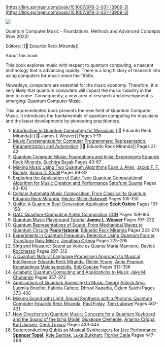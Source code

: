 ---
---

[https://link.springer.com/book/10.1007/978-3-031-13909-3](https://link.springer.com/book/10.1007/978-3-031-13909-3)

![](https://user-images.githubusercontent.com/18335360/256076062-e33bcb01-7e67-4fe7-b1f0-b8de215beab6.png)

Quantum Computer Music - Foundations, Methods and Advanced Concepts (Nov 2022)

Editors: [[👤 Eduardo Reck Miranda]]

About this book

This book explores music with respect to quantum computing, a nascent technology that is advancing rapidly. There is a long history of research into using computers for music since the 1950s.

Nowadays, computers are essential for the music economy. Therefore, it is very likely that quantum computers will impact the music industry in the time to come. Consequently, a new area of research and development is emerging: Quantum Computer Music.

This unprecedented book presents the new field of Quantum Computer Music. It introduces the fundamentals of quantum computing for musicians and the latest developments by pioneering practitioners.

1. [Introduction to Quantum Computing for Musicians](https://link.springer.com/chapter/10.1007/978-3-031-13909-3_1) [[👤 Eduardo Reck Miranda]] [[👤 James L Weaver]] Pages 1-19
2. [Music Fundamentals for Computer Programmers: Representation, Parametrization and Automation](https://link.springer.com/chapter/10.1007/978-3-031-13909-3_2) [[👤 Eduardo Reck Miranda]] Pages 21-42
3. [Quantum Computer Music: Foundations and Initial Experiments](https://link.springer.com/chapter/10.1007/978-3-031-13909-3_3) [Eduardo Reck Miranda](https://www.notion.so/Eduardo-Reck-Miranda-246d052a6eec415183eabbcc0cdbe011?pvs=21), [Suchitra Basak](https://www.notion.so/Suchitra-Basak-5d532528ac0d43a1bf6faee363d119db?pvs=21) Pages 43-67
4. [Making Music Using Two Quantum Algorithms](https://link.springer.com/chapter/10.1007/978-3-031-13909-3_4) [Euan J. Allen](https://www.notion.so/Euan-J-Allen-f2753e788297429f97b653f6e81cfdf8?pvs=21), [Jacob F. F. Bulmer](https://www.notion.so/Jacob-F-F-Bulmer-ac94a5df08af4c48b8f53f4f580cc13c?pvs=21), [Simon D. Small](https://www.notion.so/Simon-D-Small-8baf518728a1406d8cdf164001c3c774?pvs=21) Pages 69-82
5. [Exploring the Application of Gate-Type Quantum Computational Algorithm for Music Creation and Performance](https://link.springer.com/chapter/10.1007/978-3-031-13909-3_5) [Satofumi Souma](https://www.notion.so/Satofumi-Souma-0ba063c246bb4e87bacc42fb731a01b8?pvs=21) Pages 83-103
6. [Cellular Automata Music Composition: From Classical to Quantum](https://link.springer.com/chapter/10.1007/978-3-031-13909-3_6) [Eduardo Reck Miranda](https://www.notion.so/Eduardo-Reck-Miranda-246d052a6eec415183eabbcc0cdbe011?pvs=21), [Hector Miller-Bakewell](https://www.notion.so/Hector-Miller-Bakewell-016507e2a5134ede8612991c55147a76?pvs=21) Pages 105-130
7. [QuiKo: A Quantum Beat Generation Application](https://link.springer.com/chapter/10.1007/978-3-031-13909-3_7) [**Scott Oshiro**](https://www.notion.so/Scott-Oshiro-98ccbeed6d60422ba1b72ee740ef192b?pvs=21) Pages 131-158
8. [QAC: Quantum-Computing Aided Composition](https://link.springer.com/chapter/10.1007/978-3-031-13909-3_8) [OCH](https://www.notion.so/OCH-bb78eb5aad9a473cba8885810b1e855e?pvs=21) Pages 159-195
9. [Quantum Music Playground Tutorial](https://link.springer.com/chapter/10.1007/978-3-031-13909-3_9) [**James L. Weaver**](https://www.notion.so/James-L-Weaver-f9afeec2b1834fffa39811575aeb6738?pvs=21) Pages 197-222
10. [Quantum Representations of Sound: From Mechanical Waves to Quantum Circuits](https://link.springer.com/chapter/10.1007/978-3-031-13909-3_10) [**Paulo Itaborai**](https://www.notion.so/Paulo-Itaborai-04452ae2986f4399952cf20268ad489d?pvs=21), [Eduardo Reck Miranda](https://www.notion.so/Eduardo-Reck-Miranda-246d052a6eec415183eabbcc0cdbe011?pvs=21) Pages 223-274
11. [Experiments in Quantum Frequency Detection Using Quantum Fourier Transform](https://link.springer.com/chapter/10.1007/978-3-031-13909-3_11) [Rajiv Mistry](https://www.notion.so/Rajiv-Mistry-5d02602cdb4c41f5833224df1b1abee9?pvs=21), [Jonathan Ortega](https://www.notion.so/Jonathan-Ortega-76abc2d4652f4103a9be3ee0cf50eeed?pvs=21) Pages 275-295
12. [Sing and Measure: Sound as Voice as Quanta](https://link.springer.com/chapter/10.1007/978-3-031-13909-3_12) [Maria Mannone](https://www.notion.so/Maria-Mannone-862ada37b4b9480eb8dd2415aae09db4?pvs=21), [Davide Rocchesso](https://www.notion.so/Davide-Rocchesso-c81fba04fb7a4665aefae537e97d3c73?pvs=21) Pages 297-312
13. [A Quantum Natural Language Processing Approach to Musical Intelligence](https://link.springer.com/chapter/10.1007/978-3-031-13909-3_13) [Eduardo Reck Miranda](https://www.notion.so/Eduardo-Reck-Miranda-246d052a6eec415183eabbcc0cdbe011?pvs=21), [Richie Yeung](https://www.notion.so/Richie-Yeung-2c1418542c4d4b28bb73caed6a9974c6?pvs=21), [Anna Pearson](https://www.notion.so/Anna-Pearson-2b40d6aedc44488c98532bc37f41d6f9?pvs=21), [Konstantinos Meichanetzidis](https://www.notion.so/Konstantinos-Meichanetzidis-1c85fc7fee1e41a8875ecd968a23b468?pvs=21), [Bob Coecke](https://www.notion.so/Bob-Coecke-a88404ccafa0437fb964c6cc76b53bca?pvs=21) Pages 313-356
14. [Adiabatic Quantum Computing and Applications to Music](https://link.springer.com/chapter/10.1007/978-3-031-13909-3_14) [Jake M. Chuharski](https://www.notion.so/Jake-M-Chuharski-ace329fa464e461bbd32f50f49898919?pvs=21) Pages 357-372
15. [Applications of Quantum Annealing to Music Theory](https://link.springer.com/chapter/10.1007/978-3-031-13909-3_15) [Ashish Arya](https://www.notion.so/Ashish-Arya-c662f952fd704547a6c2f330fb79c964?pvs=21), [Ludmila Botelho](https://www.notion.so/Ludmila-Botelho-7a69604deed34220a90d8ad5c832d771?pvs=21), [Fabiola Cañete](https://www.notion.so/Fabiola-Ca-ete-7ade2938e65b422ca0ea5d2f6179f362?pvs=21), [Dhruvi Kapadia](https://www.notion.so/Dhruvi-Kapadia-ea669ad23c7a4cca9d2f681911a2d376?pvs=21), [Özlem Salehi](https://www.notion.so/zlem-Salehi-7dde76bec69547bfa23edfbc5a0a4cb1?pvs=21) Pages 373-406
16. [Making Sound with Light: Sound Synthesis with a Photonic Quantum Computer](https://link.springer.com/chapter/10.1007/978-3-031-13909-3_16) [Eduardo Reck Miranda](https://www.notion.so/Eduardo-Reck-Miranda-246d052a6eec415183eabbcc0cdbe011?pvs=21), [Paul Finlay](https://www.notion.so/Paul-Finlay-afb3d56cd8ce4bb4b9124d9be7a661e8?pvs=21), [Tom Lubowe](https://www.notion.so/Tom-Lubowe-3fb65cc51dd247fdb6b32d23cda23024?pvs=21) Pages 407-431
17. [New Directions in Quantum Music: Concepts for a Quantum Keyboard and the Sound of the Ising Model](https://link.springer.com/chapter/10.1007/978-3-031-13909-3_17) [Giuseppe Clemente](https://www.notion.so/Giuseppe-Clemente-6038ffa179f643dfa3c5f2342fef040a?pvs=21), [Arianna Crippa](https://www.notion.so/Arianna-Crippa-89339d170f3f45b685dd543fcdbcbef0?pvs=21), [Karl Jansen](https://www.notion.so/Karl-Jansen-8047aadaf88f4e6c8942c93e14c6df40?pvs=21), [Cenk Tüysüz](https://www.notion.so/Cenk-T-ys-z-501479857cc1440a950806233bfe0b01?pvs=21) Pages 433-445
18. [Superconducting Qubits as Musical Synthesizers for Live Performance](https://link.springer.com/chapter/10.1007/978-3-031-13909-3_18) [**Spencer Topel**](https://www.notion.so/Spencer-Topel-3f559a0d012d4fb2a966626520ef81d5?pvs=21), [Kyle Serniak](https://www.notion.so/Kyle-Serniak-1cf560108d124f95b4e4df4c7918f4ef?pvs=21), [Luke Burkhart](https://www.notion.so/Luke-Burkhart-15567401fd90499f92c13ace832a74d0?pvs=21), [Florian Carle](https://www.notion.so/Florian-Carle-2c5ca53e18ba4276a11edd71fb537f30?pvs=21) Pages 447-464